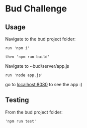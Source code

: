 # Bud Challenge

## Usage

Navigate to the bud project folder:

```
run 'npm i'
```

```
then 'npm run build'
```

Navigate to ~bud/server/app.js 

```
run 'node app.js'
```

go to [localhost:8080](http://localhost:8080/) to see the app :)

## Testing

From the bud project folder:

```
'npm run test'
```